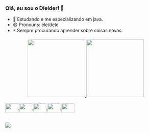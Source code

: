 ### Olá, eu sou o Dielder! 👋


- 🌱 Estudando e me especializando em java.
- 😄 Pronouns: ele/dele
- ⚡ Sempre procurando aprender sobre coisas novas.

<div align="center">
  <a href="https://github.com/Dielder">
  <img height="180em" src="https://github-readme-stats.vercel.app/api?username=Dielder&show_icons=true&theme=dark&include_all_commits=true&count_private=true"/>
  <img height="180em" src="https://github-readme-stats.vercel.app/api/top-langs/?username=Dielder&layout=compact&langs_count=7&theme=dark"/>
</div>
  
  <div style="display: inline_block"><br>
  <img align="center" height="30" width="40" <img src="https://cdn.jsdelivr.net/gh/devicons/devicon/icons/csharp/csharp-original.svg"/>
  <img align="center" height="30" width="40" <img src="https://cdn.jsdelivr.net/gh/devicons/devicon/icons/java/java-original-wordmark.svg" />
  <img align="center" height="30" width="40" <img src="https://cdn.jsdelivr.net/gh/devicons/devicon/icons/mysql/mysql-original-wordmark.svg" />
  <img align="center" height="30" width="40" <img src="https://cdn.jsdelivr.net/gh/devicons/devicon/icons/git/git-original.svg" />
  <img align="center" height="30" width="40" <img src="https://cdn.jsdelivr.net/gh/devicons/devicon/icons/linkedin/linkedin-original.svg" />
</div>
  
  ##
  
<div>
  <a href="https://www.linkedin.com/in/dielder-leal-8b3449212/" target="_blank"><img src="https://img.shields.io/badge/-LinkedIn-%230077B5?style=for-the-badge&logo=linkedin&logoColor=white" target="_blank"></a> 
</div>
